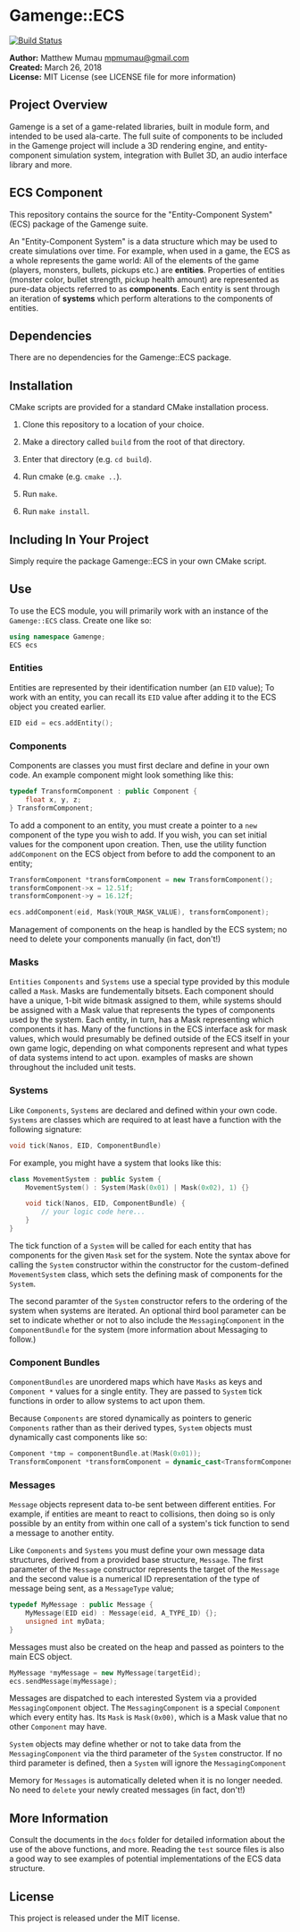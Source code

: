 # Gamenge::ECS

[![Build Status](https://travis-ci.org/mpmumau/Gamenge-ECS.svg?branch=master)](https://travis-ci.org/mpmumau/Gamenge-ECS)

**Author:** Matthew Mumau <mpmumau@gmail.com>  
**Created:** March 26, 2018  
**License:** MIT License (see LICENSE file for more information)

## Project Overview
Gamenge is a set of a game-related libraries, built in module form, and intended to be used ala-carte. The full suite of components to be included in the Gamenge project will include a 3D rendering engine, and entity-component simulation system, integration with Bullet 3D, an audio interface library and more. 

## ECS Component
This repository contains the source for the "Entity-Component System" (ECS) package of the Gamenge suite.

An "Entity-Component System" is a data structure which may be used to create simulations over time. For example, when used in a game, the ECS as a whole represents the game world: All of the elements of the game (players, monsters, bullets, pickups etc.) are **entities**. Properties of entities (monster color, bullet strength, pickup health amount) are represented as pure-data objects referred to as **components**. Each entity is sent through an iteration of **systems** which perform alterations to the components of entities.

## Dependencies

There are no dependencies for the Gamenge::ECS package.

## Installation

CMake scripts are provided for a standard CMake installation process.

1. Clone this repository to a location of your choice.

2. Make a directory called `build` from the root of that directory.

3. Enter that directory (e.g. `cd build`).

4. Run cmake (e.g. `cmake ..`).

5. Run `make`.

6. Run `make install`.

## Including In Your Project

Simply require the package Gamenge::ECS in your own CMake script.

## Use

To use the ECS module, you will primarily work with an instance of the `Gamenge::ECS` class. Create one like so:

```cpp
using namespace Gamenge;
ECS ecs
```

### Entities

Entities are represented by their identification number (an `EID` value); To work with an entity, you can recall its `EID` value after adding it to the ECS object you created earlier.

```cpp
EID eid = ecs.addEntity();
```

### Components

Components are classes you must first declare and define in your own code. An example component might look something like this:

```cpp
typedef TransformComponent : public Component {
    float x, y, z;
} TransformComponent;
```
To add a component to an entity, you must create a pointer to a `new` component of the type you wish to add. If you wish, you can set initial values for the component upon creation. Then, use the utility function `addComponent` on the ECS object from before to add the component to an entity;

```cpp
TransformComponent *transformComponent = new TransformComponent();
transformComponent->x = 12.51f;
transformComponent->y = 16.12f;

ecs.addComponent(eid, Mask(YOUR_MASK_VALUE), transformComponent);
```

Management of components on the heap is handled by the ECS system; no need to delete your components manually (in fact, don't!)

### Masks

`Entities` `Components` and `Systems` use a special type provided by this module called a `Mask`. Masks are fundementally bitsets. Each component should have a unique, 1-bit wide bitmask assigned to them, while systems should be assigned with a Mask value that represents the types of components used by the system. Each entity, in turn, has a Mask representing which components it has. Many of the functions in the ECS interface ask for mask values, which would presumably be defined outside of the ECS itself in your own game logic, depending on what components represent and what types of data systems intend to act upon. examples of masks are shown throughout the included unit tests.

### Systems

Like `Components`, `Systems` are declared and defined within your own code. `Systems` are classes which are required to at least have a function with the following signature:

```cpp
void tick(Nanos, EID, ComponentBundle)
```

For example, you might have a system that looks like this:

```cpp
class MovementSystem : public System {
    MovementSystem() : System(Mask(0x01) | Mask(0x02), 1) {}

    void tick(Nanos, EID, ComponentBundle) {
        // your logic code here...
    }
}
```

The tick function of a `System` will be called for each entity that has components for the given `Mask` set for the system. Note the syntax above for calling the `System` constructor within the constructor for the custom-defined `MovementSystem` class, which sets the defining mask of components for the `System`. 

The second paramter of the `System` constructor refers to the ordering of the system when systems are iterated. An optional third bool parameter can be set to indicate whether or not to also include the `MessagingComponent` in the `ComponentBundle` for the system (more information about Messaging to follow.)

### Component Bundles

`ComponentBundles` are unordered maps which have `Masks` as keys and `Component *` values for a single entity. They are passed to `System` tick functions in order to allow systems to act upon them.

Because `Components` are stored dynamically as pointers to generic `Components` rather than as their derived types, `System` objects must dynamically cast components like so:

```cpp
Component *tmp = componentBundle.at(Mask(0x01));
TransformComponent *transformComponent = dynamic_cast<TransformComponent *>(tmp);
```

### Messages

`Message` objects represent data to-be sent between different entities. For example, if entities are meant to react to collisions, then doing so is only possible by an entity from within one call of a system's tick function to send a message to another entity.

Like `Components` and `Systems` you must define your own message data structures, derived from a provided base structure, `Message`. The first parameter of the `Message` constructor represents the target of the `Message` and the second value is a numerical ID representation of the type of message being sent, as a `MessageType` value;

```cpp
typedef MyMessage : public Message {
    MyMessage(EID eid) : Message(eid, A_TYPE_ID) {};
    unsigned int myData;
}
```

Messages must also be created on the heap and passed as pointers to the main ECS object.

```cpp
MyMessage *myMessage = new MyMessage(targetEid);
ecs.sendMessage(myMessage);
```

Messages are dispatched to each interested System via a provided `MessagingComponent` object. The `MessagingComponent` is a special `Component` which every entity has. Its `Mask` is `Mask(0x00)`, which is a Mask value that no other `Component` may have. 

`System` objects may define whether or not to take data from the `MessagingComponent` via the third parameter of the `System` constructor. If no third parameter is defined, then a `System` will ignore the `MessagingComponent`

Memory for `Messages` is automatically deleted when it is no longer needed. No need to `delete` your newly created messages (in fact, don't!)

## More Information

Consult the documents in the `docs` folder for detailed information about the use of the above functions, and more. Reading the `test` source files is also a good way to see examples of potential implementations of the ECS data structure.

## License

This project is released under the MIT license.